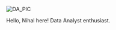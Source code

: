 ![DA_PIC](https://github.com/user-attachments/assets/9fefb32d-fd76-4abb-9d45-e3698733261d)

Hello, Nihal here!
Data Analyst enthusiast.





